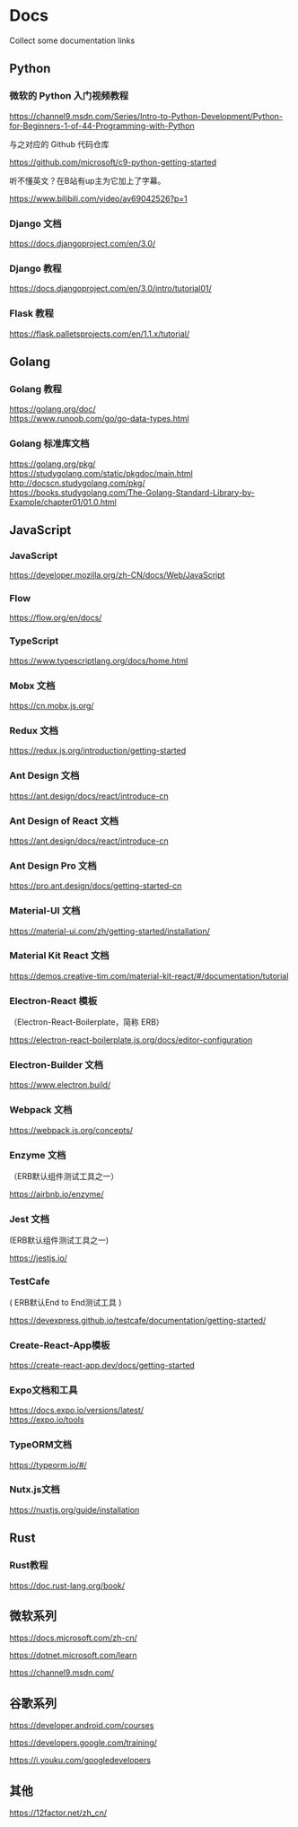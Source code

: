 # Docs

Collect some documentation links  



## Python

### 微软的 Python 入门视频教程

https://channel9.msdn.com/Series/Intro-to-Python-Development/Python-for-Beginners-1-of-44-Programming-with-Python

与之对应的 Github 代码仓库

https://github.com/microsoft/c9-python-getting-started

听不懂英文？在B站有up主为它加上了字幕。

https://www.bilibili.com/video/av69042526?p=1

### Django 文档

https://docs.djangoproject.com/en/3.0/

### Django 教程

https://docs.djangoproject.com/en/3.0/intro/tutorial01/

### Flask 教程

https://flask.palletsprojects.com/en/1.1.x/tutorial/



## Golang
### Golang 教程
https://golang.org/doc/  
https://www.runoob.com/go/go-data-types.html  
### Golang 标准库文档
https://golang.org/pkg/  
https://studygolang.com/static/pkgdoc/main.html  
http://docscn.studygolang.com/pkg/  
https://books.studygolang.com/The-Golang-Standard-Library-by-Example/chapter01/01.0.html  



## JavaScript
### JavaScript
https://developer.mozilla.org/zh-CN/docs/Web/JavaScript  
### Flow
https://flow.org/en/docs/  
### TypeScript
https://www.typescriptlang.org/docs/home.html  
### Mobx 文档
https://cn.mobx.js.org/  
### Redux 文档
https://redux.js.org/introduction/getting-started  
### Ant Design 文档
https://ant.design/docs/react/introduce-cn  
### Ant Design of React 文档
https://ant.design/docs/react/introduce-cn  
### Ant Design Pro 文档
https://pro.ant.design/docs/getting-started-cn
### Material-UI 文档
https://material-ui.com/zh/getting-started/installation/  
### Material Kit React 文档
https://demos.creative-tim.com/material-kit-react/#/documentation/tutorial  
### Electron-React 模板

（Electron-React-Boilerplate，简称 ERB）

https://electron-react-boilerplate.js.org/docs/editor-configuration  
### Electron-Builder 文档
https://www.electron.build/  
### Webpack 文档
https://webpack.js.org/concepts/  
### Enzyme 文档

（ERB默认组件测试工具之一）

https://airbnb.io/enzyme/  
### Jest 文档

(ERB默认组件测试工具之一)

https://jestjs.io/  
### TestCafe

( ERB默认End to End测试工具 )

https://devexpress.github.io/testcafe/documentation/getting-started/  
### Create-React-App模板
https://create-react-app.dev/docs/getting-started  
### Expo文档和工具
https://docs.expo.io/versions/latest/  
https://expo.io/tools  
### TypeORM文档
https://typeorm.io/#/  
### Nutx.js文档
https://nuxtjs.org/guide/installation  



## Rust

### Rust教程
https://doc.rust-lang.org/book/  



## 微软系列

https://docs.microsoft.com/zh-cn/

https://dotnet.microsoft.com/learn

https://channel9.msdn.com/



## 谷歌系列

https://developer.android.com/courses

https://developers.google.com/training/

https://i.youku.com/googledevelopers



## 其他

https://12factor.net/zh_cn/